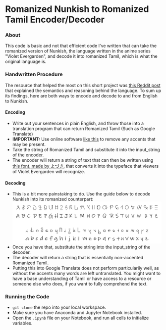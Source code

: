 # Romanized Nunkish to Romanized Tamil Encoder/Decoder

### About
This code is basic and not that efficient code I've written that can take the romanized version of Nunkish, the language written in the anime series "Violet Evergarden", and decode it into romanized Tamil, which is what the original language is.

### Handwritten Procedure
The resource that helped the most on this short project was [this Reddit post](https://www.reddit.com/r/anime/comments/88bbob/violet_evergarden_alphabet_and_language_part_2/) that explained the semantics and reasoning behind the language. To sum up its findings, here are both ways to encode and decode to and from English to Nunkish.

#### Encoding
- Write out your sentences in plain English, and throw those into a translation program that can return Romanized Tamil (Such as Google Translate)
- __**IMPORTANT:**__ Use online software [like this](https://codebeautify.org/remove-accents) to remove any accents that may be present.
- Take the string of Romanized Tamil and substitute it into the input_string of the encoder.
- The encoder will return a string of text that can then be written using [this font, made by よづき](https://kkyane.booth.pm/items/1979406), that converts it into the typeface that viewers of Violet Evergarden will recognize.

#### Decoding
- This is a bit more painstaking to do. Use the guide below to decode Nunkish into its romanized counterpart:
![Image](https://github.com/Ai-TaSAi/nunki-tamil-encoder-decoder/blob/main/NunkiRomanized.png?raw=true)
- Once you have that, substitute the string into the input_string of the decoder.
- The decoder will return a string that is essentially non-accented Romanized Tamil.
- Putting this into Google Translate does not perform particularily well, as without the accents many words are left untranslated. You might want to have a base understanding of Tamil or have access to a resource or someone else who does, if you want to fully comprehend the text.

### Running the Code
- ```git clone``` the repo into your local workspace.
- Make sure you have Anaconda and Jupyter Notebook installed.
- Open the ```.ipynb``` file on your Notebook, and run all cells to initialize variables.
